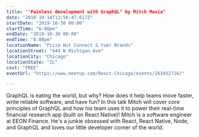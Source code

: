 ```yaml
---
title: ""Painless development with GraphQL" by Mitch Masia"
date: "2019-10-14T13:56:47.617Z"
startDate: "2019-10-30 00:00"
startTime: "6:00pm"
endDate: "2019-10-30 00:00"
endTime: "8:00pm"
locationName: "Pizza Hut Connect & Yum! Brands"
locationStreet: "444 N Michigan Ave"
locationCity: "Chicago"
locationState: "IL"
cost: "FREE"
eventUrl: "https://www.meetup.com/React-Chicago/events/263452716/"

---
```


GraphQL is eating the world, but why? How does it help teams move faster, write reliable software, and have fun? In this talk Mitch will cover core principles of GraphQL and how his team uses it to power their real-time financial research app (built on React Native)! Mitch is a software engineer at EEON Finance. He's a junkie obsessed with React, React Native, Node, and GraphQL and loves our little developer corner of the world.

